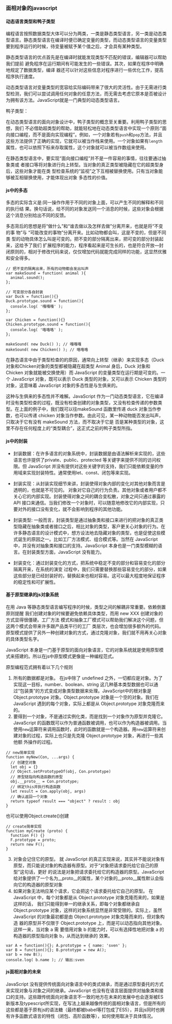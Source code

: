 ### 面相对象的javascript

#### 动态语言类型和鸭子类型
编程语言按照数据类型大体可以分为两类，一类是静态类型语言，另一类是动态类型语言。静态类型语言在编译时便已确定变量的类型，而动态类型语言的变量类型要到程序运行的时候，待变量被赋予某个值之后，才会具有某种类型。

静态类型语言的优点首先是在编译时就能发现类型不匹配的错误，编辑器可以帮助我们提前 避免程序在运行期间有可能发生的一些错误。其次，如果在程序中明确地规定了数据类型，编译 器还可以针对这些信息对程序进行一些优化工作，提高程序执行速度。

动态类型语言对变量类型的宽容给实际编码带来了很大的灵活性。由于无需进行类型检测，我们可以尝试调用任何对象的任意方法，而无需去考虑它原本是否被设计为拥有该方法。JavaScript就是一门典型的动态类型语言。

鸭子类型：

在动态类型语言的面向对象设计中，鸭子类型的概念至关重要。利用鸭子类型的思想，我们 不必借助超类型的帮助，就能轻松地在动态类型语言中实现一个原则:“面向接口编程，而不是面向实现编程”。例如，一个对象若有`push`和`pop`方法，并且这些方法提供了正确的实现，它就可以被当作栈来使用。一个对象如果有`length`属性，也可以依照下标来存取属性，这个对象就可以被当作数组来使用。

在静态类型语言中，要实现“面向接口编程”并不是一件容易的事情，往往要通过抽象类或 者接口等将对象进行向上转型。当对象的真正类型被隐藏在它的超类型身后，这些对象才能在类 型检查系统的“监视”之下互相被替换使用。只有当对象能够被互相替换使用，才能体现出对象 多态性的价值。

#### js中的多态
多态的实际含义是:同一操作作用于不同的对象上面，可以产生不同的解释和不同的执行结 果。换句话说，给不同的对象发送同一个消息的时候，这些对象会根据这个消息分别给出不同的反馈。

多态背后的思想是将“做什么”和“谁去做以及怎样去做”分离开来，也就是将“不变的事 物”与 “可能改变的事物”分离开来。比如动物都会叫，这是不变的，但是不同类 型的动物具体怎么叫是可变的。把不变的部分隔离出来，把可变的部分封装起来，这给予了我们 扩展程序的能力，程序看起来是可生长的，也是符合开放—封闭原则的，相对于修改代码来说，仅仅增加代码就能完成同样的功能，这显然优雅和安全得多。

```
// 把不变的隔离出来，所有的动物都会发出叫声
var makeSound = function( animal ){ 
  animal.sound();
};

// 可变部分各自封装
var Duck = function(){}
Duck.prototype.sound = function(){ 
  console.log( '嘎嘎嘎' );
};

var Chicken = function(){}
Chicken.prototype.sound = function(){ 
  console.log( '咯咯咯' );
};

makeSound( new Duck() ); // 嘎嘎嘎
makeSound( new Chicken() ); // 咯咯咯
```
在静态语言中由于类型检查的的原因，通常向上转型（继承）来实现多态（Duck对象和Chicken对象的类型都被隐藏在超类型 Animal 身后，Duck 对象和 Chicken 对象就能被交换使用）而 JavaScript 的变量类型在运行期是可变的。一个 JavaScript 对象，既可以表示 Duck 类型的对象，又可以表示 Chicken 类型的对象，这意味着 JavaScript 对象的多态性是与生俱来的。

这种与生俱来的多态性并不难解。JavaScript 作为一门动态类型语言，它在编译时没有类型检查的过程，既没有检查创建的对象类型，又没有检查传递的参数类型。在上面的例子中，我们既可以往makeSound 函数里传递 duck 对象当作参数，也可以传递 chicken 对象当作参数。由此可见，某一种动物能否发出叫声，只取决于它有没有 makeSound 方法，而不取决于它是 否是某种类型的对象，这里不存在任何程度上的“类型耦合”，这正式之前的鸭子类型所指。

#### js中的封装
* 封装数据：在许多语言的对象系统中，封装数据是由语法解析来实现的，这些语言也许提供了private、public、protected 等关键字来提供不同的访问权限。但 JavaScript 并没有提供对这些关键字的支持，我们只能依赖变量的作用域来实现封装特性。通常使用let、const、闭包等来实现。

* 封装实现：从封装实现细节来讲，封装使得对象内部的变化对其他对象而言是透明的，也就是不可见的。 对象对它自己的行为负责。其他对象或者用户都不关心它的内部实现。封装使得对象之间的耦合变松散，对象之间只通过暴露的 API 接口来通信。当我们修改一个对象时，可以随意地修改它的内部实现，只要对外的接口没有变化，就不会影响到程序的其他功能。

* 封装类型: 一般而言，封装类型是通过抽象类和接口来进行的把对象的真正类型隐藏在抽象类或者接口之后，相比对象的类型，客户更关心对象的行为。在许多静态语言的设计模式中，想方设法地去隐藏对象的类型，也是促使这些模式诞生的原因之一。比如工厂方法模式、组合模式等。当然在 JavaScript 中，并没有对抽象类和接口的支持。JavaScript 本身也是一门类型模糊的语言。在封装类型方面，JavaScript 没有能力。

* 封装变化：通过封装变化的方式，把系统中稳定不变的部分和容易变化的部分隔离开来，在系统的演变
过程中，我们只需要替换那些容易变化的部分，如果这些部分是已经封装好的，替换起来也相对容易。这可以最大程度地保证程序的稳定性和可扩展性。

#### 基于原型继承的js对象系统

在用 Java 等静态类型语言编写程序的时候，类型之间的解耦非常重要。依赖倒置原则提醒 我们创建对象的时候要避免依赖具体类型，而用 new XXX 创建对象的方式显得很僵硬。工厂方法 模式和抽象工厂模式可以帮助我们解决这个问题，但这两个模式会带来许多跟产品类平行的工厂 类层次，也会增加很多额外的代码。原型模式提供了另外一种创建对象的方式，通过克隆对象，我们就不用再关心对象的具体类型名字。

JavaScript 本身是一门基于原型的面向对象语言，它的对象系统就是使用原型模式来搭建的。所以在js中原型模式更像是一种编程范式。

原型编程范式拥有着以下几个规则
1. 所有的数据都是对象。
在js中除了 undefined 之外，一切都应是对象。为了实现这一目标，number、boolean、string 这几种基本类型数据也可以通过“包装类”的方式变成对象类型数据来处理。JavaScript中的根对象是 Object.prototype 对象。Object.prototype 对象是一个空的对象。我们在 JavaScript 遇到的每个对象，实际上都是从 Object.prototype 对象克隆而来的。
2. 要得到一个对象，不是通过实例化类，而是找到一个对象作为原型并克隆它。
JavaScript 的函数既可以作为普通函数被调用，也可以作为构造器被调用。当使用`new`运算符来调用函数时，此时的函数就是一个构造器。用`new`运算符来创建对象的过程，实际上也只是先克隆 Object.prototype 对象，再进行一些其他额 外操作的过程。
```
// new简单实现
function myNew(Con, ...args) {
  // 创建空对象
  let obj = {}
  // Object.setPrototypeOf(obj, Con.prototype)
  // 原型链指向构造函数的原型
  obj.__proto__ = Con.prototype;
  // 绑定this并执行构造函数
  let result = Con.apply(obj, args)
  // 确认返回一个对象
  return typeof result === "object" ? result : obj
}
```
也可以使用Object.create()创建
```
// create简单实现
function myCreate (proto) {
  function F() {}
  F.prototype = proto;
  return new F();
}
```

3. 对象会记住它的原型。
就 JavaScript 的真正实现来说，其实并不能说对象有 原型，而只能说对象的构造器有原型。对于“对象把请求委托给它自己的原型”这句话，更好 的说法是对象把请求委托给它的构造器的原型。JavaScript 给对象提供了一个名为__proto__的属性，某个对象的__proto__属性默认会指 向它的构造器的原型对象
4. 如果对象无法响应某个请求，它会把这个请求委托给它自己的原型。
在 JavaScript 中，每个对象都是从 Object.prototype 对象克隆而来的，如果是这样的话， 我们只能得到单一的继承关系，即每个对象都继承自 Object.prototype 对象，这样的对象系统显然是非常受限的。实际上，虽然 JavaScript 的对象最初都是由 Object.prototype 对象克隆而来的，但对象构造 器的原型并不仅限于 Object.prototype 上，而是可以动态指向其他对象。这样一来，当对象 a 需 要借用对象 b 的能力时，可以有选择性地把对象 a 的构造器的原型指向对象 b，从而达到继承的 效果。
```
var A = function(){}; A.prototype = { name: 'sven' };
var B = function(){}; B.prototype = new A();
var b = new B();
console.log( b.name ); // 输出:sven
```

#### js面相对象的未来

JavaScript 没有提供传统面向对象语言中的类式继承，而是通过原型委托的方式来实现对象与对象之间的继承。JavaScript 也没有在语言层面提供对抽象类和接口的支持。这些跟传统面向对象语言不一致的地方在未来的发展中也会逐渐被ES新版本及typescript所实现，在写法上越来越像传统的面相对象语言，但是所有的这些都是基于原有js的语法糖（最终都被babel等打包成了ES5），并且js同时也拥有许多函数式语言的特性（闭包、高阶函数等），如何使用取决于具体情况。


